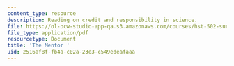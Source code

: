 ```yaml
---
content_type: resource
description: Reading on credit and responsibility in science.
file: https://ol-ocw-studio-app-qa.s3.amazonaws.com/courses/hst-502-survival-skills-for-researchers-the-responsible-conduct-of-research-spring-2003/2516af8ffb4ac02a23e3c549edeafaaa_5athementor.pdf
file_type: application/pdf
resourcetype: Document
title: 'The Mentor '
uid: 2516af8f-fb4a-c02a-23e3-c549edeafaaa
---
```

